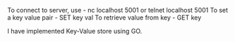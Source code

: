To connect to server, use - nc localhost 5001 or telnet localhost 5001
To set a key value pair - SET key val
To retrieve value from key - GET key



I have implemented Key-Value store using GO.

